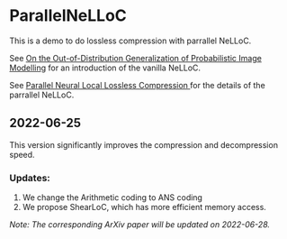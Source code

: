 # ParallelNeLLoC

This is a demo to do lossless compression with parrallel NeLLoC.

See [On the Out-of-Distribution Generalization of Probabilistic Image Modelling](https://arxiv.org/abs/2109.02639) for an introduction of the vanilla NeLLoC.

See [Parallel Neural Local Lossless Compression
](https://arxiv.org/abs/2201.05213) for the details of the parrallel NeLLoC.

## 2022-06-25
This version significantly improves the compression and decompression speed.

### Updates:
1. We change the Arithmetic coding to ANS coding
2. We propose ShearLoC, which has more efficient memory access.

*Note: The corresponding ArXiv paper will be updated on 2022-06-28.*
